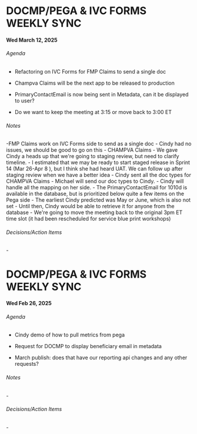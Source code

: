 <h1>DOCMP/PEGA & IVC FORMS WEEKLY SYNC</h1>

<H4>Wed March 12, 2025</H4>
<h6>Agenda</h6>

- Refactoring on IVC Forms for FMP Claims to send a single doc

- Champva Claims will be the next app to be released to production

- PrimaryContactEmail is now being sent in Metadata, can it be displayed to user?

- Do we want to keep the meeting at 3:15 or move back to 3:00 ET

<h6>Notes</h6>
-FMP Claims work on IVC Forms side to send as a single doc
  - Cindy had no issues, we should be good to go on this
- CHAMPVA Claims
  - We gave Cindy a heads up that we're going to staging review,  but need to clarify timeline.
  - I estimated that we may be ready to start staged release in Sprint 14 (Mar 26-Apr 8 ), but I think she had heard UAT.  We can follow up after staging review when we have a better idea
  - Cindy sent all the doc types for CHAMPVA Claims
  - Michael will send our doc types to Cindy.
  - Cindy will handle all the mapping on her side.
- The PrimaryContactEmail for 1010d is available in the database, but is prioritized below quite a few items on the Pega side
  - The earliest Cindy predicted was May or June, which is also not set
  - Until then, Cindy would be able to retrieve it for anyone from the database
- We're going to move the meeting back to the original 3pm ET time slot (it had been rescheduled for service blue print workshops)
<h6>Decisions/Action Items</h6>
-


<h1>DOCMP/PEGA & IVC FORMS WEEKLY SYNC</h1>

<H4>Wed Feb 26, 2025</H4>
<h6>Agenda</h6>

- Cindy demo of how to pull metrics from pega

- Request for DOCMP to display beneficiary email in metadata

- March publish: does that have our reporting api changes and any other requests?

<h6>Notes</h6>
-
<h6>Decisions/Action Items</h6>
-
